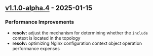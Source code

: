  
<a name="v1.1.0-alpha.4"></a>
## [v1.1.0-alpha.4] - 2025-01-15
### Performance Improvements
- **resolv:** adjust the mechanism for determining whether the `include` context is located in the topology
- **resolv:** optimizing Nginx configuration context object operation performance expenses

[v1.1.0-alpha.4]: https://github.com/ClessLi/bifrost/compare/v1.1.0-alpha.3...v1.1.0-alpha.4
